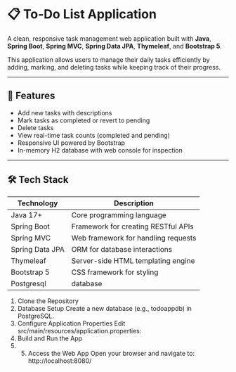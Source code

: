 # 📋 To-Do List Application

A clean, responsive task management web application built with **Java**, **Spring Boot**, **Spring MVC**, **Spring Data JPA**, **Thymeleaf**, and **Bootstrap 5**.

This application allows users to manage their daily tasks efficiently by adding, marking, and deleting tasks while keeping track of their progress.

---

## 🚀 Features

- Add new tasks with descriptions
- Mark tasks as completed or revert to pending
- Delete tasks
- View real-time task counts (completed and pending)
- Responsive UI powered by Bootstrap
- In-memory H2 database with web console for inspection

---

## 🛠️ Tech Stack

| Technology      | Description                          |
|----------------|--------------------------------------|
| Java 17+        | Core programming language             |
| Spring Boot     | Framework for creating RESTful APIs  |
| Spring MVC      | Web framework for handling requests   |
| Spring Data JPA | ORM for database interactions         |
| Thymeleaf       | Server-side HTML templating engine    |
| Bootstrap 5     | CSS framework for styling             |
| Postgresql      | database        |

1. Clone the Repository
2. Database Setup
    Create a new database (e.g., todoappdb) in PostgreSQL.
3. Configure Application Properties
    Edit src/main/resources/application.properties:
4. Build and Run the App
5. 5. Access the Web App
  Open your browser and navigate to: http://localhost:8080/

